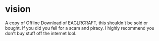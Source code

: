 # vision
A copy of Offline Download of EAGLRCRAFT, this shouldn't be sold or bought. If you did you fell for a scam and piracy. I highly recommend you don't buy stuff off the internet lool. 
